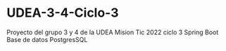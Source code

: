 # UDEA-3-4-Ciclo-3
Proyecto del grupo 3 y 4 de la UDEA Mision Tic 2022 ciclo 3
Spring Boot
Base de datos PostgresSQL
